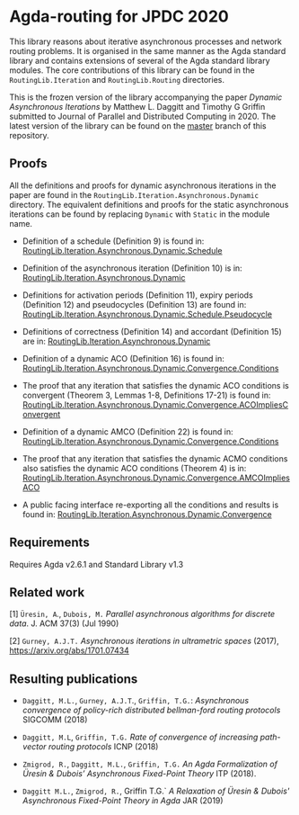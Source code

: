 # Agda-routing for JPDC 2020

This library reasons about iterative asynchronous processes and network routing problems. It is organised in the same manner as the Agda standard library and contains extensions of several of the Agda standard library modules. The core contributions of this library can be found in the `RoutingLib.Iteration` and `RoutingLib.Routing` directories.

This is the frozen version of the library accompanying the paper _Dynamic Asynchronous Iterations_ by Matthew L. Daggitt and Timothy G Griffin submitted to Journal of Parallel and Distributed Computing in 2020. The latest version of the library can be found on the [master](https://github.com/MatthewDaggitt/agda-routing) branch of this repository.

## Proofs

All the definitions and proofs for dynamic asynchronous iterations in the paper are found in the `RoutingLib.Iteration.Asynchronous.Dynamic` directory. The equivalent definitions and proofs for the static asynchronous iterations can be found by replacing `Dynamic` with `Static` in the module name.

* Definition of a schedule (Definition 9) is found in:
  [RoutingLib.Iteration.Asynchronous.Dynamic.Schedule](https://github.com/MatthewDaggitt/agda-routing/blob/jpdc2020/RoutingLib/Iteration/Asynchronous/Dynamic/Schedule.agda)

* Definition of the asynchronous iteration (Definition 10) is in:
  [RoutingLib.Iteration.Asynchronous.Dynamic](https://github.com/MatthewDaggitt/agda-routing/blob/jpdc2020/RoutingLib/Iteration/Asynchronous/Dynamic.agda)

* Definitions for activation periods (Definition 11), expiry periods (Definition 12) and pseudocycles (Definition 13) are found in:
  [RoutingLib.Iteration.Asynchronous.Dynamic.Schedule.Pseudocycle](https://github.com/MatthewDaggitt/agda-routing/blob/jpdc2020/RoutingLib/Iteration/Asynchronous/Dynamic/Schedule/Pseudocycle.agda)

* Definitions of correctness (Definition 14) and accordant (Definition 15) are in:
  [RoutingLib.Iteration.Asynchronous.Dynamic](https://github.com/MatthewDaggitt/agda-routing/blob/jpdc2020/RoutingLib/Iteration/Asynchronous/Dynamic.agda)

* Definition of a dynamic ACO (Definition 16) is found in:
  [RoutingLib.Iteration.Asynchronous.Dynamic.Convergence.Conditions](https://github.com/MatthewDaggitt/agda-routing/blob/jpdc2020/RoutingLib/Iteration/Asynchronous/Dynamic/Convergence/Conditions.agda)

* The proof that any iteration that satisfies the dynamic ACO conditions is convergent (Theorem 3, Lemmas 1-8, Definitions 17-21) is found in:
  [RoutingLib.Iteration.Asynchronous.Dynamic.Convergence.ACOImpliesConvergent](https://github.com/MatthewDaggitt/agda-routing/blob/jpdc2020/RoutingLib/Iteration/Asynchronous/Dynamic/Convergence/ACOImpliesConvergent.agda)

* Definition of a dynamic AMCO (Definition 22) is found in:
  [RoutingLib.Iteration.Asynchronous.Dynamic.Convergence.Conditions](https://github.com/MatthewDaggitt/agda-routing/blob/jpdc2020/RoutingLib/Iteration/Asynchronous/Dynamic/Convergence/Conditions.agda)

* The proof that any iteration that satisfies the dynamic ACMO conditions also satisfies the dynamic ACO conditions (Theorem 4) is in: 
  [RoutingLib.Iteration.Asynchronous.Dynamic.Convergence.AMCOImpliesACO](https://github.com/MatthewDaggitt/agda-routing/blob/jpdc2020/RoutingLib/Iteration/Asynchronous/Dynamic/Convergence/AMCOImpliesACO.agda)

* A public facing interface re-exporting all the conditions and results is found in:
  [RoutingLib.Iteration.Asynchronous.Dynamic.Convergence](https://github.com/MatthewDaggitt/agda-routing/blob/jpdc2020/RoutingLib/Iteration/Asynchronous/Dynamic/Convergence.agda)

## Requirements

Requires Agda v2.6.1 and Standard Library v1.3

## Related work

[1] `Üresin, A`., `Dubois, M.` _Parallel asynchronous algorithms for discrete 
data_. J. ACM 37(3) (Jul 1990)

[2] `Gurney, A.J.T.` _Asynchronous iterations in ultrametric spaces_ (2017),
https://arxiv.org/abs/1701.07434

## Resulting publications

* `Daggitt, M.L.`, `Gurney, A.J.T`., `Griffin, T.G.`: _Asynchronous convergence
of policy-rich distributed bellman-ford routing protocols_ SIGCOMM (2018)

* `Daggitt, M.L`, `Griffin, T.G.` _Rate of convergence
of increasing path-vector routing protocols_ ICNP (2018)

* `Zmigrod, R.`, `Daggitt, M.L.`, `Griffin, T.G.` _An
Agda Formalization of Üresin & Dubois’ Asynchronous Fixed-Point
Theory_ ITP (2018).

* `Daggitt M.L.`, `Zmigrod, R.`, Griffin T.G.` _A Relaxation of Üresin & Dubois' 
Asynchronous Fixed-Point Theory in Agda_ JAR (2019)
